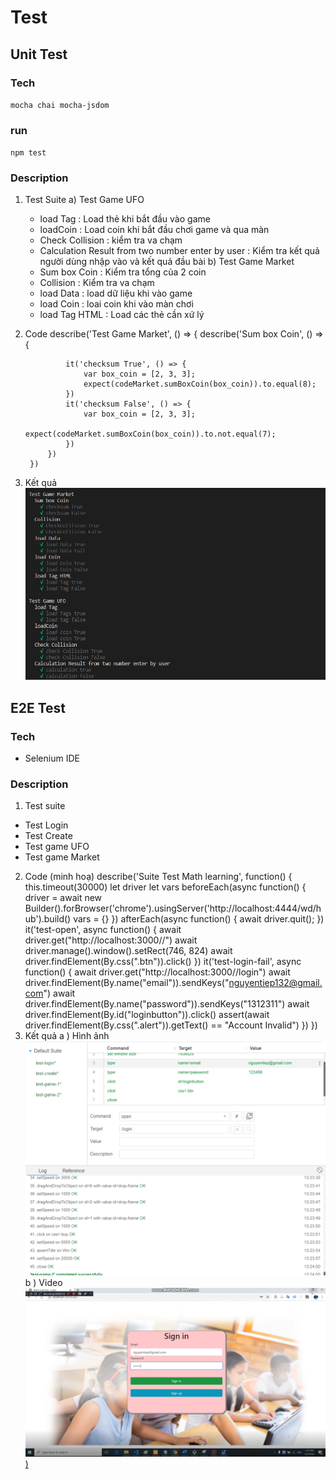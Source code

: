 # Test 
## Unit Test
### Tech
`mocha
chai
mocha-jsdom`
### run
`npm test`
### Description 
1. Test Suite
a) Test Game UFO
    - load Tag : Load thẻ khi bắt đầu vào game
    - loadCoin : Load coin khi bắt đầu chơi game và qua màn
    - Check Collision : kiểm tra va chạm
    - Calculation Result from two number enter by user : Kiểm tra kết quả người dùng nhập vào và kết quả đầu bài
b) Test Game Market
    - Sum box Coin : Kiểm tra tổng của 2 coin
    - Collision : Kiểm tra va chạm
    - load Data : load dữ liệu khi vào game
    - load Coin : loai coin khi vào màn chơi
    - load Tag HTML : Load các thẻ cần xứ lý
2. Code
        describe('Test Game Market', () => {
            describe('Sum box Coin', () => {

                it('checksum True', () => {
                    var box_coin = [2, 3, 3];
                    expect(codeMarket.sumBoxCoin(box_coin)).to.equal(8);
                })
                it('checksum False', () => {
                    var box_coin = [2, 3, 3];
                    expect(codeMarket.sumBoxCoin(box_coin)).to.not.equal(7);
                })
            })
        })

3. Kết quả
    <img src = "./UnitTestResult.PNG">

## E2E Test
### Tech
 - Selenium IDE
### Description 
1. Test suite
 - Test Login
 - Test Create
 - Test game UFO 
 - Test game Market
 2. Code (minh hoạ)
        describe('Suite Test Math learning', function() {
            this.timeout(30000)
            let driver
            let vars
            beforeEach(async function() {
                driver = await new Builder().forBrowser('chrome').usingServer('http://localhost:4444/wd/hub').build()
                vars = {}
            })
            afterEach(async function() {
                await driver.quit();
            })
            it('test-open', async function() {
                await driver.get("http://localhost:3000//")
                await driver.manage().window().setRect(746, 824)
                await driver.findElement(By.css(".btn")).click()
            })
            it('test-login-fail', async function() {
                await driver.get("http://localhost:3000//login")
                await driver.findElement(By.name("email")).sendKeys("nguyentiep132@gmail.com")
                await driver.findElement(By.name("password")).sendKeys("1312311")
                await driver.findElement(By.id("loginbutton")).click()
                assert(await driver.findElement(By.css(".alert")).getText() == "Account Invalid")
            })
        })
3. Kết quả
a ) Hình ảnh 
    <img src = "./E2ETest.PNG">
b ) Video
    [![IMAGE ALT TEXT HERE](./tilte.PNG))](https://jlpt-learning.herokuapp.com/file/video/upload_d6ea6a5e200e190c204c5fc089082ea6.mp4)